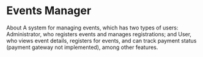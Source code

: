 # Events Manager
 About A system for managing events, which has two types of users: Administrator, who registers events and manages registrations; and User, who views event details, registers for events, and can track payment status (payment gateway not implemented), among other features.
